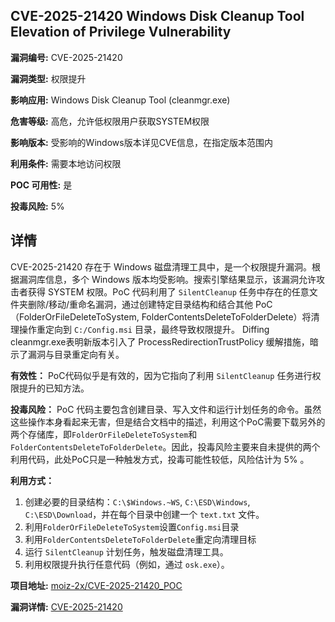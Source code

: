 ## CVE-2025-21420 Windows Disk Cleanup Tool Elevation of Privilege Vulnerability

**漏洞编号:** CVE-2025-21420

**漏洞类型:** 权限提升

**影响应用:** Windows Disk Cleanup Tool (cleanmgr.exe)

**危害等级:** 高危，允许低权限用户获取SYSTEM权限

**影响版本:** 受影响的Windows版本详见CVE信息，在指定版本范围内

**利用条件:** 需要本地访问权限

**POC 可用性:** 是

**投毒风险:** 5%

## 详情

CVE-2025-21420 存在于 Windows 磁盘清理工具中，是一个权限提升漏洞。根据漏洞库信息，多个 Windows 版本均受影响。搜索引擎结果显示，该漏洞允许攻击者获得 SYSTEM 权限。PoC 代码利用了 `SilentCleanup` 任务中存在的任意文件夹删除/移动/重命名漏洞，通过创建特定目录结构和结合其他 PoC（FolderOrFileDeleteToSystem, FolderContentsDeleteToFolderDelete）将清理操作重定向到 `C:/Config.msi` 目录，最终导致权限提升。 Diffing cleanmgr.exe表明新版本引入了 ProcessRedirectionTrustPolicy 缓解措施，暗示了漏洞与目录重定向有关。

**有效性：**
PoC代码似乎是有效的，因为它指向了利用 `SilentCleanup` 任务进行权限提升的已知方法。

**投毒风险：**
PoC 代码主要包含创建目录、写入文件和运行计划任务的命令。虽然这些操作本身看起来无害，但是结合文档中的描述，利用这个PoC需要下载另外的两个存储库，即`FolderOrFileDeleteToSystem`和`FolderContentsDeleteToFolderDelete`。因此，投毒风险主要来自未提供的两个利用代码，此处PoC只是一种触发方式，投毒可能性较低，风险估计为 5% 。

**利用方式：**
1.  创建必要的目录结构：`C:\$Windows.~WS`, `C:\ESD\Windows`, `C:\ESD\Download`，并在每个目录中创建一个 `text.txt` 文件。
2.  利用`FolderOrFileDeleteToSystem`设置`Config.msi`目录
3.  利用`FolderContentsDeleteToFolderDelete`重定向清理目标
4.  运行 `SilentCleanup` 计划任务，触发磁盘清理工具。
5.  利用权限提升执行任意代码（例如，通过 `osk.exe`）。

**项目地址:** [moiz-2x/CVE-2025-21420_POC](https://github.com/moiz-2x/CVE-2025-21420_POC)

**漏洞详情:** [CVE-2025-21420](https://nvd.nist.gov/vuln/detail/CVE-2025-21420)